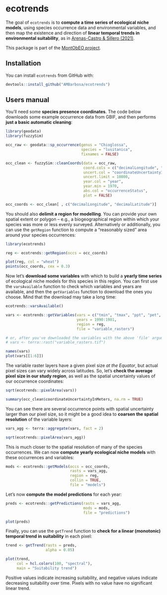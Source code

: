 
<!-- README.md is generated from README.Rmd. Please edit that file -->

# ecotrends

<!-- badges: start -->
<!-- badges: end -->

The goal of `ecotrends` is to **compute a time series of ecological
niche models**, using species occurrence data and environmental
variables, and then map the existence and direction of **linear temporal
trends in environmental suitability**, as in [Arenas-Castro & Sillero
(2021)](https://doi.org/10.1016/j.scitotenv.2021.147172).

This package is part of the [MontObEO
project](https://montobeo.wordpress.com/).

## Installation

You can install `ecotrends` from GitHub with:

``` r
devtools::install_github("AMBarbosa/ecotrends")
```

## Users manual

You’ll need some **species presence coordinates**. The code below
downloads some example occurrence data from GBIF, and then performs
**just a basic automatic cleaning**:

``` r
library(geodata)
library(fuzzySim)

occ_raw <- geodata::sp_occurrence(genus = "Chioglossa", 
                                  species = "lusitanica", 
                                  fixnames = FALSE)

occ_clean <- fuzzySim::cleanCoords(data = occ_raw, 
                                   coord.cols = c("decimalLongitude", "decimalLatitude"), 
                                   uncert.col = "coordinateUncertaintyInMeters",
                                   uncert.limit = 10000, 
                                   year.col = "year", 
                                   year.min = 1970, 
                                   abs.col = "occurrenceStatus", 
                                   plot = FALSE)

occ_coords <- occ_clean[ , c("decimalLongitude", "decimalLatitude")]
```

You should also **delimit a region for modelling**. You can provide your
own spatial extent or polygon – e.g., a biogeographical region within
which your species was more or less evenly surveyed. Alternatively or
additionally, you can use the `getRegion` function to compute a
“reasonably sized” area around your species occurrences:

``` r
library(ecotrends)

reg <- ecotrends::getRegion(occs = occ_coords)

plot(reg, col = "wheat")
points(occ_coords, cex = 0.3)
```

Now let’s **download some variables** with which to build a **yearly
time series** of ecological niche models for this species in this
region. You can first use the `varsAvailable` function to check which
variables and years are available, and then the `getVariables` function
to download the ones you choose. Mind that the download may take a long
time:

``` r
ecotrends::varsAvailable()

vars <- ecotrends::getVariables(vars = c("tmin", "tmax", "ppt", "pet", "ws"), 
                                years = 1990:1981, 
                                region = reg, 
                                file = "variable_rasters")

# or, after you've downloaded the variables with the above 'file' argument:
# vars <- terra::rast("variable_rasters.tif")

names(vars)
plot(vars[[1:6]])
```

The variable raster layers have a given pixel size *at the Equator*, but
actual pixel sizes can vary widely across latitudes. So, let’s **check
the average pixel size in our study region**, as well as the spatial
uncertainty values of our occurrence coordinates:

``` r
sqrt(ecotrends::pixelArea(vars))

summary(occ_clean$coordinateUncertaintyInMeters, na.rm = TRUE)
```

You can see there are several occurrence points with spatial uncertainty
larger than our pixel size, so it might be a good idea to **coarsen the
spatial resolution** of the variable layers:

``` r
vars_agg <- terra::aggregate(vars, fact = 2)

sqrt(ecotrends::pixelArea(vars_agg))
```

This is much closer to the spatial resolution of many of the species
occurrences. We can now **compute yearly ecological niche models** with
these occurrences and variables:

``` r
mods <- ecotrends::getModels(occs = occ_coords, 
                             rasts = vars_agg, 
                             region = reg, 
                             collin = TRUE, 
                             file = "models")
```

Let’s now **compute the model predictions** for each year:

``` r
preds <- ecotrends::getPredictions(rasts = vars_agg, 
                                   mods = mods, 
                                   file = "predictions")

plot(preds)
```

Finally, you can use the `getTrend` function to **check for a linear
(monotonic) temporal trend in suitability** in each pixel:

``` r
trend <- getTrend(rasts = preds, 
                  alpha = 0.05)

plot(trend, 
     col = hcl.colors(100, "spectral"), 
     main = "Suitability trend")
```

Positive values indicate increasing suitability, and negative values
indicate decreasing suitability over time. Pixels with no value have no
significant linear trend.
